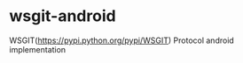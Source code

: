 wsgit-android
=============

WSGIT(https://pypi.python.org/pypi/WSGIT) Protocol android implementation
